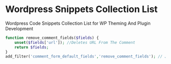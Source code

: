 # Wordpress Snippets Collection List
Wordpress Code Snippets Collection List for WP Theming And Plugin Development

```php
function remove_comment_fields($fields) {
    unset($fields['url']); //Deletes URL From The Comment
    return $fields;
}
add_filter('comment_form_default_fields','remove_comment_fields'); // Job done using filter function
```
